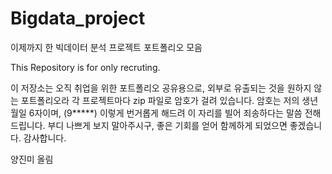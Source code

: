 # Bigdata_project
이제까지 한 빅데이터 분석 프로젝트 포트폴리오 모음



This Repository is for only recruting.

이 저장소는 오직 취업을 위한 포트폴리오 공유용으로, 외부로 유출되는 것을 원하지 않는 포트폴리오라 각 프로젝트마다 zip 파일로 암호가 걸려 있습니다.
암호는 저의 생년월일 6자이며, (9*****) 이렇게 번거롭게 해드려 이 자리를 빌어 죄송하다는 말씀 전해드립니다. 부디 나쁘게 보지 말아주시구, 좋은 기회를 얻어 함께하게 되었으면 좋겠습니다. 감사합니다.

양진미 올림
